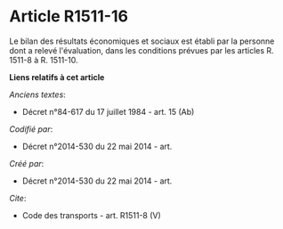 # Article R1511-16

Le bilan des résultats économiques et sociaux est établi par la personne dont a relevé l'évaluation, dans les conditions
prévues par les articles R. 1511-8 à R. 1511-10.

**Liens relatifs à cet article**

_Anciens textes_:

  - Décret n°84-617 du 17 juillet 1984 - art. 15 (Ab)

_Codifié par_:

  - Décret n°2014-530 du 22 mai 2014 - art.

_Créé par_:

  - Décret n°2014-530 du 22 mai 2014 - art.

_Cite_:

  - Code des transports - art. R1511-8 (V)
